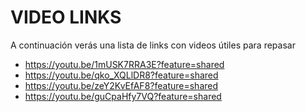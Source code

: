 # VIDEO LINKS
A continuación verás una lista de links con videos útiles para repasar
- https://youtu.be/1mUSK7RRA3E?feature=shared
- https://youtu.be/qko_XQLlDR8?feature=shared
- https://youtu.be/zeY2KvEfAF8?feature=shared
- https://youtu.be/guCpaHfy7VQ?feature=shared

